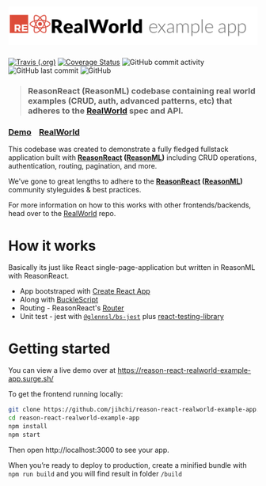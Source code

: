 # ![RealWorld Example App](logo.png)

[![Travis (.org)](https://img.shields.io/travis/jihchi/reason-react-realworld-example-app)](https://travis-ci.org/jihchi/reason-react-realworld-example-app)
[![Coverage Status](https://img.shields.io/coveralls/github/jihchi/reason-react-realworld-example-app)](https://coveralls.io/github/jihchi/reason-react-realworld-example-app?branch=master)
![GitHub commit activity](https://img.shields.io/github/commit-activity/m/jihchi/reason-react-realworld-example-app)
![GitHub last commit](https://img.shields.io/github/last-commit/jihchi/reason-react-realworld-example-app)
![GitHub](https://img.shields.io/github/license/jihchi/reason-react-realworld-example-app)

> ### ReasonReact (ReasonML) codebase containing real world examples (CRUD, auth, advanced patterns, etc) that adheres to the [RealWorld](https://github.com/gothinkster/realworld) spec and API.

### [Demo](https://reason-react-realworld-example-app.surge.sh/)&nbsp;&nbsp;&nbsp;&nbsp;[RealWorld](https://github.com/gothinkster/realworld)

This codebase was created to demonstrate a fully fledged fullstack application built with **[ReasonReact](https://reasonml.github.io/reason-react/) ([ReasonML](https://reasonml.github.io/))** including CRUD operations, authentication, routing, pagination, and more.

We've gone to great lengths to adhere to the **[ReasonReact](https://reasonml.github.io/reason-react/) ([ReasonML](https://reasonml.github.io/))** community styleguides & best practices.

For more information on how to this works with other frontends/backends, head over to the [RealWorld](https://github.com/gothinkster/realworld) repo.

# How it works

Basically its just like React single-page-application but written in ReasonML with ReasonReact.

- App bootstraped with [Create React App](https://github.com/facebook/create-react-app)
- Along with [BuckleScript](https://bucklescript.github.io/)
- Routing - ReasonReact's [Router](https://reasonml.github.io/reason-react/docs/en/router.html)
- Unit test - jest with [`@glennsl/bs-jest`](https://github.com/glennsl/bs-jest) plus [react-testing-library](https://github.com/kentcdodds/react-testing-library)

# Getting started

You can view a live demo over at https://reason-react-realworld-example-app.surge.sh/

To get the frontend running locally:

```bash
git clone https://github.com/jihchi/reason-react-realworld-example-app.git
cd reason-react-realworld-example-app
npm install
npm start
```

Then open http://localhost:3000 to see your app.

When you’re ready to deploy to production, create a minified bundle with `npm run build` and you will find result in folder `/build`
